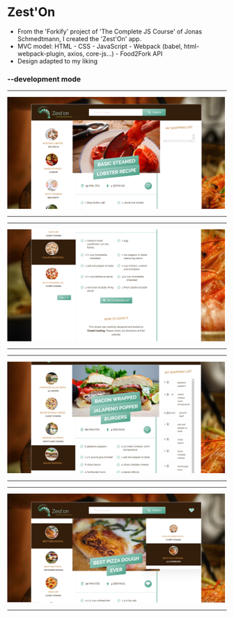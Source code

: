 # Zest'On

- From the 'Forkify' project of 'The Complete JS Course' of Jonas Schmedtmann, I created the 'Zest'On' app.                
- MVC model: HTML - CSS - JavaScript - Webpack (babel, html-webpack-plugin, axios, core-js...) - Food2Fork API                     
- Design adapted to my liking

### --development mode

---        
              
<img src="https://raw.githubusercontent.com/lucierabahi/zest-on/master/screens/screen-search.png" width="500">
            
---   
---        
              
<img src="https://raw.githubusercontent.com/lucierabahi/zest-on/master/screens/screen-search2.png" width="500">
            
---   
---        
              
<img src="https://raw.githubusercontent.com/lucierabahi/zest-on/master/screens/screen-shopping-list.png" width="500">
            
---   
---        
              
<img src="https://raw.githubusercontent.com/lucierabahi/zest-on/master/screens/screen-like.png" width="500">
            
---   
